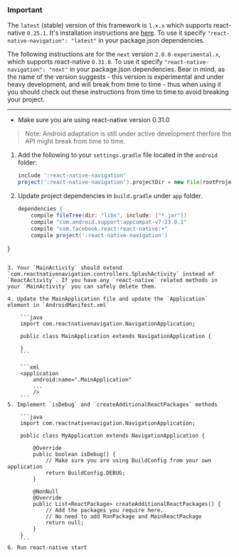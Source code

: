 ### Important
The `latest` (stable) version of this framework is `1.x.x` which supports react-native `0.25.1`. It's installation instructions are [here](https://github.com/wix/react-native-navigation/blob/v1.x.x/README.md#installation---android). To use it specify `"react-native-navigation": "latest"` in your package.json dependencies.

The following instructions are for the `next` version `2.0.0-experimental.x`, which supports react-native `0.31.0`. To use it specify `"react-native-navigation": "next"` in your package.json dependencies. Bear in mind, as the name of the version suggests - this version is experimental and under heavy development, and will break from time to time - thus when using it you should check out these instructions from time to time to avoid breaking your project. 

----

* Make sure you are using react-native version 0.31.0

 >Note: Android adaptation is still under active development therfore the API might break from time to time. 
 
1.  Add the following to your `settings.gradle` file located in the `android` folder:

	```groovy
	include ':react-native-navigation'
	project(':react-native-navigation').projectDir = new File(rootProject.projectDir, '../node_modules/react-native-navigation/android/app/')
	```
	
2. Update project dependencies in `build.gradle` under `app` folder.

	```groovy
	dependencies {
	    compile fileTree(dir: "libs", include: ["*.jar"])
	    compile "com.android.support:appcompat-v7:23.0.1"
	    compile "com.facebook.react:react-native:+"
	    compile project(':react-native-navigation')
}
```

3. Your `MainActivity` should extend `com.reactnativenavigation.controllers.SplashActivity` instead of `ReactActivity`. If you have any `react-native` related methods in your `MainActivity` you can safely delete them.

4. Update the MainApplication file and update the `Application` element in `AndroidManifest.xml`
	
	```java
	import com.reactnativenavigation.NavigationApplication;
	
	public class MainApplication extends NavigationApplication {
	
	}
	```
	
	```xml
	<application
        android:name=".MainApplication"
        ...
        />
	```
5. Implement `isDebug` and `createAdditionalReactPackages` methods

	```java
	import com.reactnativenavigation.NavigationApplication;
	
	public class MyApplication extends NavigationApplication {
 
    	@Override
		public boolean isDebug() {
			// Make sure you are using BuildConfig from your own application
			return BuildConfig.DEBUG;
		}

	    @NonNull
	    @Override
	    public List<ReactPackage> createAdditionalReactPackages() {
		    // Add the packages you require here.
			// No need to add RnnPackage and MainReactPackage
	        return null;
	    }
	}
	```
6. Run react-native start
